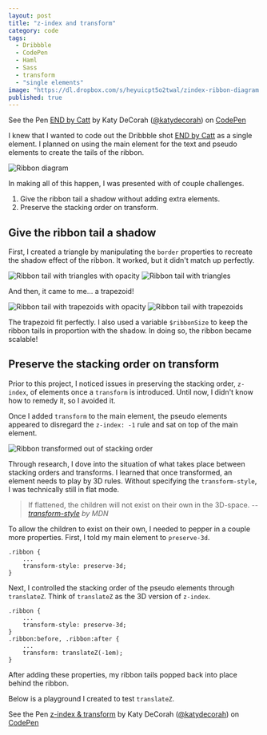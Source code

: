 ```yaml
---
layout: post
title: "z-index and transform"
category: code
tags: 
  - Dribbble
  - CodePen
  - Haml
  - Sass
  - transform
  - "single elements"
image: "https://dl.dropbox.com/s/heyuicpt5o2twal/zindex-ribbon-diagram.png"
published: true
---
```


<p data-height="400" data-theme-id="97" data-slug-hash="7e32fe667693ddb55dc0cff87c47c120" data-user="katydecorah" data-default-tab="result" class='codepen'>See the Pen <a href='http://codepen.io/katydecorah/pen/7e32fe667693ddb55dc0cff87c47c120'>END by Catt</a> by Katy DeCorah (<a href='http://codepen.io/katydecorah'>@katydecorah</a>) on <a href='http://codepen.io'>CodePen</a></p>

I knew that I wanted to code out the Dribbble shot [END by Catt](http://drbl.in/jJIr) as a single element. I planned on using the main element for the text and pseudo elements to create the tails of the ribbon.

![Ribbon diagram](https://dl.dropbox.com/s/heyuicpt5o2twal/zindex-ribbon-diagram.png)

In making all of this happen, I was presented with of couple challenges.

1. Give the ribbon tail a shadow without adding extra elements.
2. Preserve the stacking order on transform.

## Give the ribbon tail a shadow

First, I created a triangle by manipulating the `border` properties to recreate the shadow effect of the ribbon. It worked, but it didn't match up perfectly.

![Ribbon tail with triangles with opacity](https://dl.dropbox.com/s/tmyt5tl3hs36c5y/zindex-ribbon-triangle-op.png)
![Ribbon tail with triangles](https://dl.dropbox.com/s/33ijd9t5fgh0c6t/zindex-ribbon-triangle.png)

And then, it came to me&hellip; a trapezoid!

![Ribbon tail with trapezoids with opacity](https://dl.dropbox.com/s/epktfxr3eh7xceb/zindex-ribbon-trap-op.png)
![Ribbon tail with trapezoids](https://dl.dropbox.com/s/2l2v13jeytdi30c/zindex-ribbon-trap.png)

The trapezoid fit perfectly. I also used a variable `$ribbonSize` to keep the ribbon tails in proportion with the shadow. In doing so, the ribbon became scalable!

## Preserve the stacking order on transform

Prior to this project, I noticed issues in preserving the stacking order, `z-index`, of elements once a `transform` is introduced. Until now, I didn't know how to remedy it, so I avoided it.

Once I added `transform` to the main element, the pseudo elements appeared to disregard the `z-index: -1` rule and sat on top of the main element.

![Ribbon transformed out of stacking order](https://dl.dropbox.com/s/30dmpxzhimhc8yz/zindex-ribbon-transform.png)

Through research, I dove into the situation of what takes place between stacking orders and transforms. I learned that once transformed, an element needs to play by 3D rules. Without specifying the `transform-style`, I was technically still in flat mode.

> If flattened, the children will not exist on their own in the 3D-space.
> <cite>-- <a href="https://developer.mozilla.org/en-US/docs/Web/CSS/transform-style">transform-style</a> by MDN</cite>

To allow the children to exist on their own, I needed to pepper in a couple more properties. First, I told my main element to `preserve-3d`.

	.ribbon {
		...
		transform-style: preserve-3d;
	}

Next, I controlled the stacking order of the pseudo elements through `translateZ`. Think of `translateZ` as the 3D version of `z-index`.

	.ribbon {
		...
		transform-style: preserve-3d;
	}
	.ribbon:before, .ribbon:after {
		...
		transform: translateZ(-1em);
	}

After adding these properties, my ribbon tails popped back into place behind the ribbon. 

Below is a playground I created to test `translateZ`.

<p data-height="375" data-theme-id="97" data-slug-hash="lKkAF" data-user="katydecorah" data-default-tab="result" class='codepen'>See the Pen <a href='http://codepen.io/katydecorah/pen/lKkAF'>z-index &amp; transform</a> by Katy DeCorah (<a href='http://codepen.io/katydecorah'>@katydecorah</a>) on <a href='http://codepen.io'>CodePen</a></p>